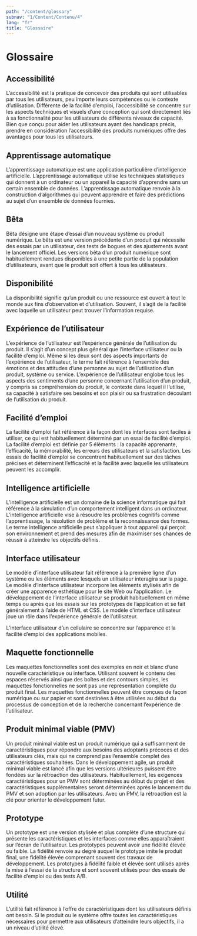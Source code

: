 ```yaml
---
path: "/content/glossary"
subnav: "1/Content/Contenu/4"
lang: "fr"
title: "Glossaire"
---
```


<helmet>
<title> Glossaire - Système de conception Aurora </title>
</helmet>

# Glossaire
## Accessibilité
L’accessibilité est la pratique de concevoir des produits qui sont utilisables par tous les utilisateurs, peu importe leurs compétences ou le contexte d’utilisation. Différente de la facilité d’emploi, l’accessibilité se concentre sur les aspects techniques et visuels d’une conception qui sont directement liés à sa fonctionnalité pour les utilisateurs de différents niveaux de capacité. Bien que conçu pour aider les utilisateurs ayant des handicaps précis, prendre en considération l’accessibilité des produits numériques offre des avantages pour tous les utilisateurs.

## Apprentissage automatique
L’apprentissage automatique est une application particulière d’intelligence artificielle. L’apprentissage automatique utilise les techniques statistiques qui donnent à un ordinateur ou un appareil la capacité d’apprendre sans un certain ensemble de données. L’apprentissage automatique renvoie à la construction d’algorithmes qui peuvent apprendre et faire des prédictions au sujet d’un ensemble de données fournies.

## Bêta
Bêta désigne une étape d’essai d’un nouveau système ou produit numérique. Le bêta est une version précédente d’un produit qui nécessite des essais par un utilisateur, des tests de bogues et des ajustements avant le lancement officiel. Les versions bêta d’un produit numérique sont habituellement rendues disponibles à une petite partie de la population d’utilisateurs, avant que le produit soit offert à tous les utilisateurs.

## Disponibilité
La disponibilité signifie qu’un produit ou une ressource est ouvert à tout le monde aux fins d’observation et d’utilisation. Souvent, il s’agit de la facilité avec laquelle un utilisateur peut trouver l’information requise.

## Expérience de l’utilisateur
L’expérience de l’utilisateur est l’expérience générale de l’utilisation du produit. Il s’agit d’un concept plus général que l’interface utilisateur ou la facilité d’emploi. Même si les deux sont des aspects importants de l’expérience de l’utilisateur, le terme fait référence à l’ensemble des émotions et des attitudes d’une personne au sujet de l’utilisation d’un produit, système ou service. L’expérience de l’utilisateur englobe tous les aspects des sentiments d’une personne concernant l’utilisation d’un produit, y compris sa compréhension du produit, le contexte dans lequel il l’utilise, sa capacité à satisfaire ses besoins et son plaisir ou sa frustration découlant de l’utilisation du produit.

## Facilité d’emploi
La facilité d’emploi fait référence à la façon dont les interfaces sont faciles à utiliser, ce qui est habituellement déterminé par un essai de facilité d’emploi. La facilité d’emploi est définie par 5 éléments : la capacité apprenante, l’efficacité, la mémorabilité, les erreurs des utilisateurs et la satisfaction. Les essais de facilité d’emploi se concentrent habituellement sur des tâches précises et déterminent l’efficacité et la facilité avec laquelle les utilisateurs peuvent les accomplir.

## Intelligence artificielle
L’intelligence artificielle est un domaine de la science informatique qui fait référence à la simulation d’un comportement intelligent dans un ordinateur. L’intelligence artificielle vise à résoudre les problèmes cognitifs comme l’apprentissage, la résolution de problème et la reconnaissance des formes. Le terme intelligence artificielle peut s’appliquer à tout appareil qui perçoit son environnement et prend des mesures afin de maximiser ses chances de réussir à atteindre les objectifs définis.

## Interface utilisateur
Le modèle d’interface utilisateur fait référence à la première ligne d’un système ou les éléments avec lesquels un utilisateur interagira sur la page. Le modèle d’interface utilisateur incorpore les éléments stylisés afin de créer une apparence esthétique pour le site Web ou l’application. Le développement de l’interface utilisateur se produit habituellement en même temps ou après que les essais sur les prototypes de l’application et se fait généralement à l’aide de HTML et CSS. Le modèle d’interface utilisateur joue un rôle dans l’expérience générale de l’utilisateur.

L’interface utilisateur d’un cellulaire se concentre sur l’apparence et la facilité d’emploi des applications mobiles.

## Maquette fonctionnelle
Les maquettes fonctionnelles sont des exemples en noir et blanc d’une nouvelle caractéristique ou interface. Utilisant souvent le contenu des espaces réservés ainsi que des boîtes et des contours simples, les maquettes fonctionnelles ne sont pas une représentation complète du produit final. Les maquettes fonctionnelles peuvent être conçues de façon numérique ou sur papier et sont destinées à être utilisées au début du processus de conception et de la recherche concernant l’expérience de l’utilisateur.

## Produit minimal viable (PMV)
Un produit minimal viable est un produit numérique qui a suffisamment de caractéristiques pour répondre aux besoins des adoptants précoces et des utilisateurs clés, mais qui ne comprend pas l’ensemble complet des caractéristiques souhaitées. Dans le développement agile, un produit minimal viable est lancé afin que les versions ultérieures puissent être fondées sur la rétroaction des utilisateurs. Habituellement, les exigences caractéristiques pour un PMV sont déterminées au début du projet et des caractéristiques supplémentaires seront déterminées après le lancement du PMV et son adoption par les utilisateurs. Avec un PMV, la rétroaction est la clé pour orienter le développement futur.

## Prototype
Un prototype est une version stylisée et plus complète d’une structure qui présente les caractéristiques et les interfaces comme elles apparaîtraient sur l’écran de l’utilisateur. Les prototypes peuvent avoir une fidélité élevée ou faible. La fidélité renvoie au degré auquel le prototype imite le produit final, une fidélité élevée comprenant souvent des travaux de développement. Les prototypes à fidélité faible et élevée sont utilisés après la mise à l’essai de la structure et sont souvent utilisés pour des essais de facilité d’emploi ou des tests A/B.

## Utilité
L’utilité fait référence à l’offre de caractéristiques dont les utilisateurs définis ont besoin. Si le produit ou le système offre toutes les caractéristiques nécessaires pour permettre aux utilisateurs d’atteindre leurs objectifs, il a un niveau d’utilité élevé.
